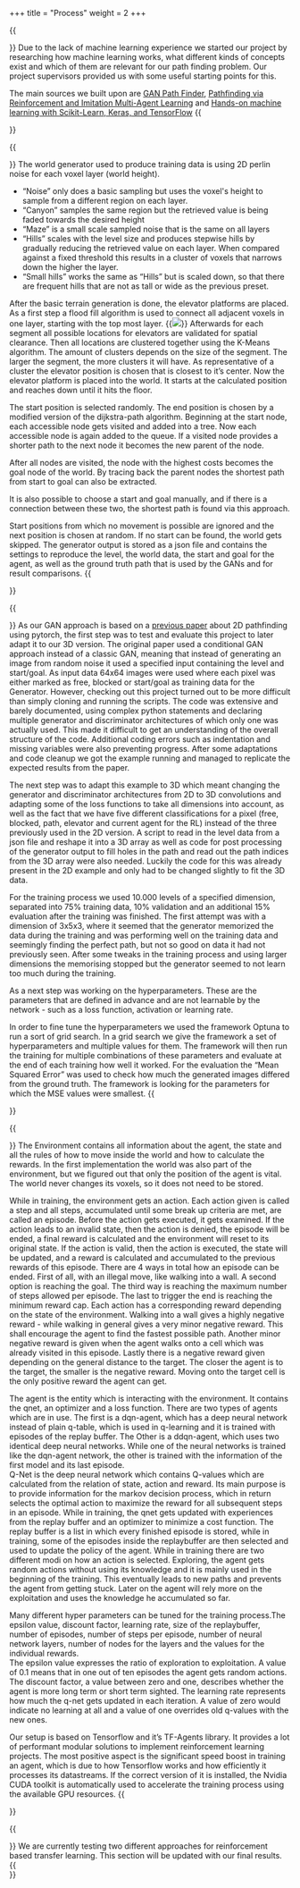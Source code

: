 +++
title = "Process"
weight = 2
+++

{{<section title="Research">}}
Due to the lack of machine learning experience we started our project by researching how machine learning works, what different kinds of concepts exist and which of them are relevant for our path finding problem. Our project supervisors provided us with some useful starting points for this.

The main sources we built upon are <a href="https://arxiv.org/pdf/1908.01499.pdf" target="_blank">GAN Path Finder</a>, <a href="https://arxiv.org/pdf/1809.03531.pdf" target="_blank">Pathfinding via Reinforcement and Imitation Multi-Agent Learning</a> and <a href="https://www.oreilly.com/library/view/hands-on-machine-learning/9781492032632" target="_blank">Hands-on machine learning with Scikit-Learn, Keras, and TensorFlow</a>
{{</section >}}

{{<section title="Training data generation">}}
The world generator used to produce training data is using 2D perlin noise for each voxel layer (world height).
- “Noise” only does a basic sampling but uses the voxel's height to sample from a different region on each layer.
- “Canyon” samples the same region but the retrieved value is being faded towards the desired height
- “Maze” is a small scale sampled noise that is the same on all layers
- “Hills” scales with the level size and produces stepwise hills by gradually reducing the retrieved value on each layer. When compared against a fixed threshold this results in a cluster of voxels that narrows down the higher the layer.
- “Small hills” works the same as “Hills” but is scaled down, so that there are frequent hills that are not as tall or wide as the previous preset.

After the basic terrain generation is done, the elevator platforms are placed. As a first step a flood fill algorithm is used to connect all adjacent voxels in one layer, starting with the top most layer.
{{<image src="floodfill.jpg" caption="Voxel flood fill results">}}
Afterwards for each segment all possible locations for elevators are validated for spatial clearance. Then all locations are clustered together using the K-Means algorithm. The amount of clusters depends on the size of the segment. The larger the segment, the more clusters it will have. As representative of a cluster the elevator position is chosen that is closest to it’s center.
Now the elevator platform is placed into the world. It starts at the calculated position and reaches down until it hits the floor.

The start position is selected randomly. The end position is chosen by a modified version of the dijkstra-path algorithm. Beginning at the start node, each accessible node gets visited and added into a tree. Now each accessible node is again added to the queue. If a visited node provides a shorter path to the next node it becomes the new parent of the node.

After all nodes are visited, the node with the highest costs becomes the goal node of the world. By tracing back the parent nodes the shortest path from start to goal can also be extracted. 

It is also possible to choose a start and goal manually, and if there is a connection between these two, the shortest path is found via this approach. 

Start positions from which no movement is possible are ignored and the next position is chosen at random. If no start can be found, the world gets skipped. The generator output is stored as a json file and contains the settings to reproduce the level, the world data, the start and goal for the agent, as well as the ground truth path that is used by the GANs and for result comparisons.
{{</section >}}

{{<section title="Generative Adversarial Network">}}
As our GAN approach is based on a <a href="https://arxiv.org/pdf/1908.01499.pdf" target="_blank">previous paper</a> about 2D pathfinding using pytorch, the first step was to test and evaluate this project to later adapt it to our 3D version. The original paper used a conditional GAN approach instead of a classic GAN, meaning that instead of generating an image from random noise it used a specified input containing the level and start/goal. As input data 64x64 images were used where each pixel was either marked as free, blocked or start/goal as training data for the Generator. 
However, checking out this project turned out to be more difficult than simply cloning and running the scripts. The code was extensive and barely documented, using complex python statements and declaring multiple generator and discriminator architectures of which only one was actually used. This made it difficult to get an understanding of the overall structure of the code. Additional coding errors such as indentation and missing variables were also preventing progress. After some adaptations and code cleanup we got the example running and managed to replicate the expected results from the paper.

The next step was to adapt this example to 3D which meant changing the generator and discriminator architectures from 2D to 3D convolutions and adapting some of the loss functions to take all dimensions into account, as well as the fact that we have five different classifications for a pixel (free, blocked, path, elevator and current agent for the RL) instead of the three previously used in the 2D version. A script to read in the level data from a json file and reshape it into a 3D array as well as code for post processing of the generator output to fill holes in the path and read out the path indices from the 3D array were also needed. Luckily the code for this was already present in the 2D example and only had to be changed slightly to fit the 3D data.

For the training process we used 10.000 levels of a specified dimension, separated into 75% training data, 10% validation and an additional 15% evaluation after the training was finished. The first attempt was with a dimension of 3x5x3, where it seemed that the generator memorized the data during the training and was performing well on the training data and seemingly finding the perfect path, but not so good on data it had not previously seen. After some tweaks in the training process and using larger dimensions the memorising stopped but the generator seemed to not learn too much during the training. 

As a next step was working on the hyperparameters. These are the parameters that are defined in advance and are not learnable by the network -  such as a loss function, activation or learning rate.

In order to fine tune the hyperparameters we used the framework Optuna to run a sort of grid search. In a grid search we give the framework a set of hyperparameters and multiple values for them. The framework will then run the training for multiple combinations of these parameters and evaluate at the end of each training how well it worked. For the evaluation the “Mean Squared Error” was used to check how much the generated images differed from the ground truth. The framework is looking for the parameters for which the MSE values were smallest.
{{</section >}}

{{<section title="Reinforcement Learning">}}
The Environment contains all information about the agent, the state and all the rules of how to move inside the world and how to calculate the rewards. In the first implementation the world was also part of the environment, but we figured out that only the position of the agent is vital. The world never changes its voxels, so it does not need to be stored.  

While in training, the environment gets an action. Each action given is called a step and all steps, accumulated until some break up criteria are met, are called an episode. Before the action gets executed, it gets examined. If the action leads to an invalid state, then the action is denied, the episode will be ended, a final reward is calculated and the environment will reset to its original state. If the action is valid, then the action is executed, the state will be updated, and a reward is calculated and accumulated to the previous rewards of this episode.
There are 4 ways in total how an episode can be ended. First of all, with an illegal move, like walking into a wall. A second option is reaching the goal. The third way is reaching the maximum number of steps allowed per episode. The last to trigger the end is reaching the minimum reward cap.
Each action has a corresponding reward depending on the state of the environment. Walking into a wall gives a highly negative reward - while walking in general gives a very minor negative reward. This shall encourage the agent to find the fastest possible path. Another minor negative reward is given when the agent walks onto a cell which was already visited in this episode. Lastly there is a negative reward given depending on the general distance to the target. The closer the agent is to the target, the smaller is the negative reward. Moving onto the target cell is the only positive reward the agent can get.

The agent is the entity which is interacting with the environment. It contains the qnet, an optimizer and a loss function. There are two types of agents which are in use. The first is a dqn-agent, which has a deep neural network instead of plain q-table, which is used in q-learning and it is trained with episodes of the replay buffer. The Other is a ddqn-agent, which uses two identical deep neural networks. 
While one of the neural networks is trained like the dqn-agent network, the other is trained with the information of the first model and its last episode.  
Q-Net is the deep neural network which contains Q-values which are calculated from the relation of state, action and reward. Its main purpose is to provide information for the markov decision process, which in return selects the optimal action to maximize the reward for all subsequent steps in an episode. While in training, the qnet gets updated with experiences from the replay buffer and an optimizer to minimize a cost function.
The replay buffer is a list in which every finished episode is stored, while in training, some of the episodes inside the replaybuffer are then selected and used to update the policy of the agent. 
While in training there are two different modi on how an action is selected. Exploring, the agent gets random actions without using its knowledge and it is mainly used in the beginning of the training. This eventually leads to new paths and prevents the agent from getting stuck. Later on the agent will rely more on the exploitation and uses the knowledge he accumulated so far.

Many different hyper parameters can be tuned for the training process.The epsilon value, discount factor, learning rate, size of the replaybuffer, number of episodes, number of steps per episode, number of neural network layers, number of nodes for the layers and the values for the individual rewards.  
The epsilon value expresses the ratio of exploration to exploitation. A value of 0.1 means that in one out of ten episodes the agent gets random actions. The discount factor, a value between zero and one, describes whether the agent is more long term or short term sighted. The learning rate represents how much the q-net gets updated in each iteration. A value of zero would indicate no learning at all and a value of one overrides old q-values with the new ones.

Our setup is based on Tensorflow and it’s TF-Agents library. It provides a lot of performant modular solutions to implement reinforcement learning projects. The most positive aspect is the significant speed boost in training an agent, which is due to how Tensorflow works and how efficiently it processes its datastreams. If the correct version of it is installed, the Nvidia CUDA toolkit is automatically used to accelerate the training process using the available GPU resources.
{{</section >}}

{{<section title="Transfer Learning">}}
We are currently testing two different approaches for reinforcement based transfer learning. This section will be updated with our final results.
{{</section >}}